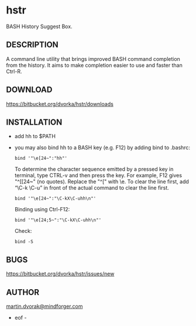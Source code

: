 hstr
====

BASH History Suggest Box.

DESCRIPTION
-----------
A command line utility that brings improved BASH command completion 
from the history. It aims to make completion easier to use and faster
than Ctrl-R.


DOWNLOAD
--------
https://bitbucket.org/dvorka/hstr/downloads  


INSTALLATION
------------
* add hh to $PATH
* you may also bind hh to a BASH key (e.g. F12) by adding bind to .bashrc:

      bind '"\e[24~":"hh"' 

    To determine the character sequence emitted by a pressed key in terminal, 
    type CTRL-v and then press the key. For example, F12 gives "^[[24~" (no quotes). 
    Replace the "^[" with \e. To clear the line first, add “\C-k \C-u” in front of 
    the actual command to clear the line first. 

      bind '"\e[24~":"\C-kX\C-uhh\n"'

    Binding using Ctrl-F12:

      bind '"\e[24;5~":"\C-kX\C-uhh\n"'

    Check:

      bind -S


BUGS
----
https://bitbucket.org/dvorka/hstr/issues/new  


AUTHOR
------
martin.dvorak@mindforger.com
  
- eof -
